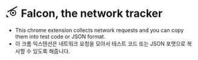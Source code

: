 # ![Falcon Logo](./public/icon32.png) Falcon, the network tracker

- This chrome extension collects network requests and you can copy them into test code or JSON format.
- 이 크롬 익스텐션은 네트워크 요청을 모아서 테스트 코드 또는 JSON 포맷으로 복사할 수 있도록 해줍니다.
